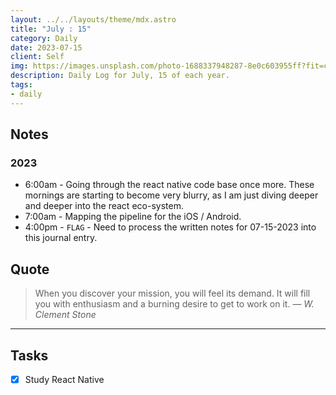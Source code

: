```yaml
---
layout: ../../layouts/theme/mdx.astro
title: "July : 15"
category: Daily
date: 2023-07-15
client: Self
img: https://images.unsplash.com/photo-1688337948287-8e0c603955ff?fit=crop&q=85&w=1400&h=700
description: Daily Log for July, 15 of each year.
tags:
- daily
---
```


## Notes
### 2023
- 6:00am - Going through the react native code base once more. These mornings are starting to become very blurry, as I am just diving deeper and deeper into the react eco-system. 
- 7:00am - Mapping the pipeline for the iOS / Android.
- 4:00pm - `FLAG` - Need to process the written notes for 07-15-2023 into this journal entry.

## Quote

> When you discover your mission, you will feel its demand. It will fill you with enthusiasm and a burning desire to get to work on it.
> — <cite>W. Clement Stone</cite>

---

## Tasks

- [x] Study React Native